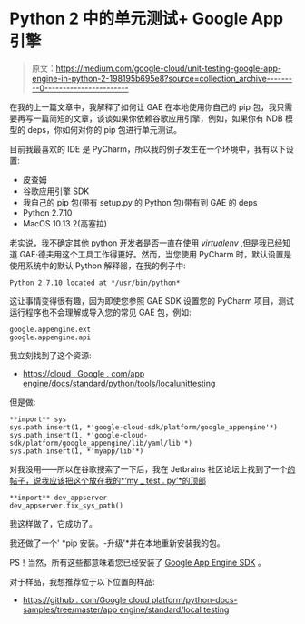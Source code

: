 # Python 2 中的单元测试+ Google App 引擎

> 原文：<https://medium.com/google-cloud/unit-testing-google-app-engine-in-python-2-198195b695e8?source=collection_archive---------0----------------------->

在我的上一篇文章中，我解释了如何让 GAE 在本地使用你自己的 pip 包，我只需要再写一篇简短的文章，谈谈如果你依赖谷歌应用引擎，例如，如果你有 NDB 模型的 deps，你如何对你的 pip 包进行单元测试。

目前我最喜欢的 IDE 是 PyCharm，所以我的例子发生在一个环境中，我有以下设置:

*   皮查姆
*   谷歌应用引擎 SDK
*   我自己的 pip 包(带有 setup.py 的 Python 包)带有到 GAE 的 deps
*   Python 2.7.10
*   MacOS 10.13.2(高塞拉)

老实说，我不确定其他 python 开发者是否一直在使用 *virtualenv* ,但是我已经知道 GAE·德夫用这个工具工作得更好。然而，当您使用 PyCharm 时，默认设置是使用系统中的默认 Python 解释器，在我的例子中:

```
Python 2.7.10 located at */usr/bin/python*
```

这让事情变得很有趣，因为即使您参照 GAE SDK 设置您的 PyCharm 项目，测试运行程序也不会理解或导入您的常见 GAE 包，例如:

```
google.appengine.ext
google.appengine.api
```

我立刻找到了这个资源:

*   [https://cloud . Google . com/app engine/docs/standard/python/tools/localunittesting](https://cloud.google.com/appengine/docs/standard/python/tools/localunittesting)

但是做:

```
**import** sys
sys.path.insert(1, *'google-cloud-sdk/platform/google_appengine'*)
sys.path.insert(1, *'google-cloud-sdk/platform/google_appengine/lib/yaml/lib'*)
sys.path.insert(1, *'myapp/lib'*)
```

对我没用——所以在谷歌搜索了一下后，我在 Jetbrains 社区论坛上找到了一个[的帖子，说我应该把这个放在我的*‘my _ test . py’*的顶部](https://intellij-support.jetbrains.com/hc/en-us/community/posts/206630245-Unable-to-run-unit-tests-inside-a-Google-app-engine-project)

```
**import** dev_appserver
dev_appserver.fix_sys_path()
```

我这样做了，它成功了。

我还做了一个' *pip 安装。-升级'*并在本地重新安装我的包。

PS！当然，所有这些都意味着您已经安装了 [Google App Engine SDK](https://cloud.google.com/appengine/downloads) 。

对于样品，我想推荐位于以下位置的样品:

*   [https://github . com/Google cloud platform/python-docs-samples/tree/master/app engine/standard/local testing](https://github.com/GoogleCloudPlatform/python-docs-samples/tree/master/appengine/standard/localtesting)